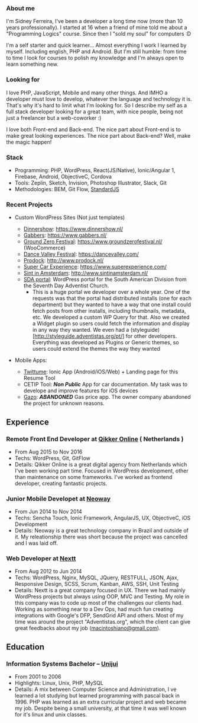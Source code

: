 ### About me ###

I'm Sidney Ferreira, I've been a developer a long time now (more than 10 years professionally). 
I started at 16 when a friend of mine told me about a "Programming Logics" course.
Since then I "sold my soul" for computers :D

I'm a self starter and quick learner... Almost everything I work I learned by myself. Including english, PHP and Android.
But I'm still humble: from time to time I look for courses to polish my knowledge and I'm always open to learn something new.

### Looking for ###
I love PHP, JavaScript, Mobile and many other things. And IMHO a developer must love to develop, whatever the language and technology it is. That's why it's hard to limit what I'm looking for. So I describe my self as a full stack developer looking for a great team, with nice people, being not just a freelancer but a web-coworker :)

I love both Front-end and Back-end. The nice part about Front-end is to make great looking experiences. The nice part about Back-end? Well, make the magic happen!

### Stack ###

* Programming: PHP, WordPress, React(JS/Native), Ionic/Angular 1, Firebase, Android, ObjectiveC, Cordova
* Tools: Zeplin, Sketch, Invision, Photoshop Illustrator, Slack, Git
* Methodologies: BEM, Git Flow, [StandardJS](https://standardjs.com/)

### Recent Projects ###

* Custom WordPress Sites (Not just templates)
  * [Dinnershow](https://www.dinnershow.nl/): https://www.dinnershow.nl/
  * [Gabbers](https://www.gabbers.nl/): https://www.gabbers.nl/
  * [Ground Zero Festival](https://www.groundzerofestival.nl/): https://www.groundzerofestival.nl/ (WooCommerce)
  * [Dance Valley Festival](https://dancevalley.com/): https://dancevalley.com/
  * [Prodock](http://www.prodock.nl/): http://www.prodock.nl/ 
  * [Super Car Experience](https://www.superexperience.com/): https://www.superexperience.com/
  * [Sint in Amsterdam](http://www.sintinamsterdam.nl/): http://www.sintinamsterdam.nl/
  * [SDA portal](http://www.adventistas.org/pt/): WordPress portal for the South American Division from the Seventh Day Adventist Church.
    * This is a huge portal we developer over a whole year. One of the requests was that the portal had distributed installs (one for each department) but they wanted to have a way that one install could fetch posts from other installs, including thumbnails, metadata, etc. We developed a custom WP Query for that. Also we created a Widget plugin so users could fetch the information and display in any way they wanted. We even had a (styleguide)[http://styleguide.adventistas.org/pt/] for other developers. Everything was developed as Plugins or Generic themes, so users could extend the themes the way they wanted
  
* Mobile Apps:
  * [Twittume](http://twittume.com/): Ionic App (Android/iOS/Web) + Landing page for this Resume Tool
  * CETIP Tool: **_Non Public_** App for car documentation. My task was to develope and improve features for iOS devices
  * [Gazo](https://play.google.com/store/apps/details?id=br.com.neoway.gazo): **_ABANDONED_** Gas price app. The owner company abandoned the project for unknown reasons.

## Experience ##
### Remote Front End Developer at [Qikker Online](https://qikkeronline.nl/) ( Netherlands ) ###
 * From Aug 2015 to Nov 2016
 * Techs: WordPress, Git, GitFlow
 * Details: Qikker Online is a great digital agency from Netherlands which I've been working part time. Focused in WordPress development, other than maintenance on some frameworks. I've worked as frontend developer, creating fantastic projects.

### Junior Mobile Developet at [Neoway](http://www.neoway.com.br/) ###
 * From Jun 2014 to Nov 2014
 * Techs: Sencha Touch, Ionic Framework, AngularJS, UX, ObjectiveC, iOS Development
 * Details: Neoway is a great technology company in Brazil and outside of it. My releationship there was short because the project was cancelled and I was laid off.
 
### Web Developer at [Nextt](http://www.nextt.com.br/) ### 
 * From Aug 2012 to Jun 2014
 * Techs: WordPress, Nginx, MySQL, JQuery, RESTFULL, JSON, Ajax, Responsive Design, SCSS, Scrum, Kanban, AWS, SSH, Unit Testing
 * Details: Nextt is a great company focused in UX. There we had mainly WordPress projects but always using OOP, MVC and Testing. My role in this company was to code up most of the challenges our clients had. Working as something near to a Dev Ops, had much fun creating integrations with Google's DFP, SendGrid API and others. Most of my time was around the project "Adventistas.org", which the client can give great feedbacks about my job (macintoshiano@gmail.com).

## Education ##
### Information Systems Bachelor – [Unijui](http://www.unijui.edu.br/) ###
 * From 2001 to 2006
 * Highlights: Linux, Unix, PHP, MySQL
 * Details: A mix between Computer Science and Administration, I ve learned a lot studying but learned programming with pascal back in 1996. PHP was learned as an extra curricular project and web became my job. Despite being a small university, at that time it was well known for it's linux and unix classes.
 
 
